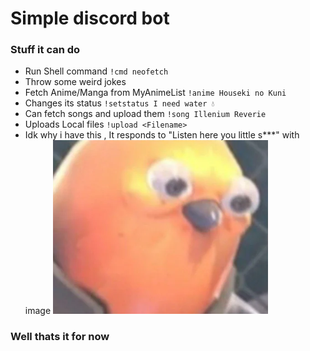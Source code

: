 # Simple discord bot

### Stuff it can do
- Run Shell command `!cmd neofetch`
- Throw some weird jokes 
- Fetch Anime/Manga from MyAnimeList `!anime Houseki no Kuni`
- Changes its status `!setstatus I need water 💧`
- Can fetch songs and upload them `!song Illenium Reverie`
- Uploads Local files `!upload <Filename>`
- Idk why i have this , It responds to "Listen here you little s***" with image
![Little shit](littleshit.png)

### Well thats it for now
  
